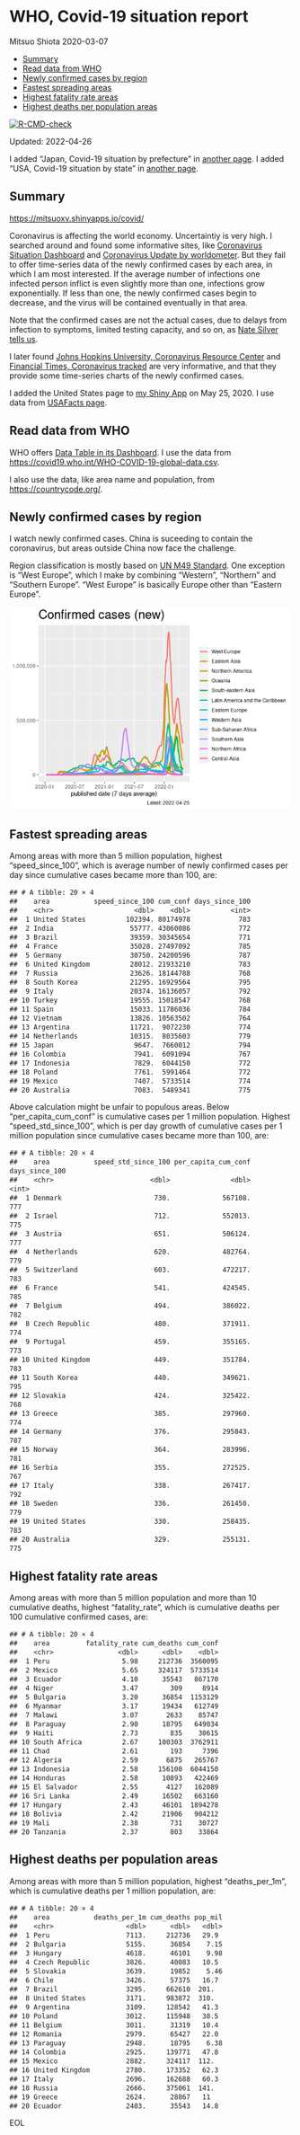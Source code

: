 WHO, Covid-19 situation report
================
Mitsuo Shiota
2020-03-07

-   [Summary](#summary)
-   [Read data from WHO](#read-data-from-who)
-   [Newly confirmed cases by region](#newly-confirmed-cases-by-region)
-   [Fastest spreading areas](#fastest-spreading-areas)
-   [Highest fatality rate areas](#highest-fatality-rate-areas)
-   [Highest deaths per population
    areas](#highest-deaths-per-population-areas)

<!-- badges: start -->

[![R-CMD-check](https://github.com/mitsuoxv/covid/workflows/R-CMD-check/badge.svg)](https://github.com/mitsuoxv/covid/actions)
<!-- badges: end -->

Updated: 2022-04-26

I added “Japan, Covid-19 situation by prefecture” in [another
page](Japan.md). I added “USA, Covid-19 situation by state” in [another
page](USA.md).

## Summary

<https://mitsuoxv.shinyapps.io/covid/>

Coronavirus is affecting the world economy. Uncertaintiy is very high. I
searched around and found some informative sites, like [Coronavirus
Situation
Dashboard](https://who.maps.arcgis.com/apps/opsdashboard/index.html#/c88e37cfc43b4ed3baf977d77e4a0667)
and [Coronavirus Update by
worldometer](https://www.worldometers.info/coronavirus/). But they fail
to offer time-series data of the newly confirmed cases by each area, in
which I am most interested. If the average number of infections one
infected person inflict is even slightly more than one, infections grow
exponentially. If less than one, the newly confirmed cases begin to
decrease, and the virus will be contained eventually in that area.

Note that the confirmed cases are not the actual cases, due to delays
from infection to symptoms, limited testing capacity, and so on, as
[Nate Silver tells
us](https://fivethirtyeight.com/features/coronavirus-case-counts-are-meaningless/).

I later found [Johns Hopkins University, Coronavirus Resource
Center](https://coronavirus.jhu.edu/) and [Financial Times, Coronavirus
tracked](https://www.ft.com/content/a26fbf7e-48f8-11ea-aeb3-955839e06441)
are very informative, and that they provide some time-series charts of
the newly confirmed cases.

I added the United States page to [my Shiny
App](https://mitsuoxv.shinyapps.io/covid/) on May 25, 2020. I use data
from [USAFacts
page](https://usafacts.org/visualizations/coronavirus-covid-19-spread-map/).

## Read data from WHO

WHO offers [Data Table in its Dashboard](https://covid19.who.int/table).
I use the data from
<https://covid19.who.int/WHO-COVID-19-global-data.csv>.

I also use the data, like area name and population, from
<https://countrycode.org/>.

## Newly confirmed cases by region

I watch newly confirmed cases. China is suceeding to contain the
coronavirus, but areas outside China now face the challenge.

Region classification is mostly based on [UN M49
Standard](https://unstats.un.org/unsd/methodology/m49/). One exception
is “West Europe”, which I make by combining “Western”, “Northern” and
“Southern Europe”. “West Europe” is basically Europe other than “Eastern
Europe”.

![](README_files/figure-gfm/chart-1.png)<!-- -->

## Fastest spreading areas

Among areas with more than 5 million population, highest
“speed_since_100”, which is average number of newly confirmed cases per
day since cumulative cases became more than 100, are:

    ## # A tibble: 20 × 4
    ##    area           speed_since_100 cum_conf days_since_100
    ##    <chr>                    <dbl>    <dbl>          <int>
    ##  1 United States          102394. 80174978            783
    ##  2 India                   55777. 43060086            772
    ##  3 Brazil                  39359. 30345654            771
    ##  4 France                  35028. 27497092            785
    ##  5 Germany                 30750. 24200596            787
    ##  6 United Kingdom          28012. 21933210            783
    ##  7 Russia                  23626. 18144788            768
    ##  8 South Korea             21295. 16929564            795
    ##  9 Italy                   20374. 16136057            792
    ## 10 Turkey                  19555. 15018547            768
    ## 11 Spain                   15033. 11786036            784
    ## 12 Vietnam                 13826. 10563502            764
    ## 13 Argentina               11721.  9072230            774
    ## 14 Netherlands             10315.  8035603            779
    ## 15 Japan                    9647.  7660012            794
    ## 16 Colombia                 7941.  6091094            767
    ## 17 Indonesia                7829.  6044150            772
    ## 18 Poland                   7761.  5991464            772
    ## 19 Mexico                   7407.  5733514            774
    ## 20 Australia                7083.  5489341            775

Above calculation might be unfair to populous areas. Below
“per_capita_cum_conf” is cumulative cases per 1 million population.
Highest “speed_std_since_100”, which is per day growth of cumulative
cases per 1 million population since cumulative cases became more than
100, are:

    ## # A tibble: 20 × 4
    ##    area           speed_std_since_100 per_capita_cum_conf days_since_100
    ##    <chr>                        <dbl>               <dbl>          <int>
    ##  1 Denmark                       730.             567108.            777
    ##  2 Israel                        712.             552013.            775
    ##  3 Austria                       651.             506124.            777
    ##  4 Netherlands                   620.             482764.            779
    ##  5 Switzerland                   603.             472217.            783
    ##  6 France                        541.             424545.            785
    ##  7 Belgium                       494.             386022.            782
    ##  8 Czech Republic                480.             371911.            774
    ##  9 Portugal                      459.             355165.            773
    ## 10 United Kingdom                449.             351784.            783
    ## 11 South Korea                   440.             349621.            795
    ## 12 Slovakia                      424.             325422.            768
    ## 13 Greece                        385.             297960.            774
    ## 14 Germany                       376.             295843.            787
    ## 15 Norway                        364.             283996.            781
    ## 16 Serbia                        355.             272525.            767
    ## 17 Italy                         338.             267417.            792
    ## 18 Sweden                        336.             261450.            779
    ## 19 United States                 330.             258435.            783
    ## 20 Australia                     329.             255131.            775

## Highest fatality rate areas

Among areas with more than 5 million population and more than 10
cumulative deaths, highest “fatality_rate”, which is cumulative deaths
per 100 cumulative confirmed cases, are:

    ## # A tibble: 20 × 4
    ##    area         fatality_rate cum_deaths cum_conf
    ##    <chr>                <dbl>      <dbl>    <dbl>
    ##  1 Peru                  5.98     212736  3560095
    ##  2 Mexico                5.65     324117  5733514
    ##  3 Ecuador               4.10      35543   867170
    ##  4 Niger                 3.47        309     8914
    ##  5 Bulgaria              3.20      36854  1153129
    ##  6 Myanmar               3.17      19434   612749
    ##  7 Malawi                3.07       2633    85747
    ##  8 Paraguay              2.90      18795   649034
    ##  9 Haiti                 2.73        835    30615
    ## 10 South Africa          2.67     100303  3762911
    ## 11 Chad                  2.61        193     7396
    ## 12 Algeria               2.59       6875   265767
    ## 13 Indonesia             2.58     156100  6044150
    ## 14 Honduras              2.58      10893   422469
    ## 15 El Salvador           2.55       4127   162089
    ## 16 Sri Lanka             2.49      16502   663160
    ## 17 Hungary               2.43      46101  1894278
    ## 18 Bolivia               2.42      21906   904212
    ## 19 Mali                  2.38        731    30727
    ## 20 Tanzania              2.37        803    33864

## Highest deaths per population areas

Among areas with more than 5 million population, highest
“deaths_per_1m”, which is cumulative deaths per 1 million population,
are:

    ## # A tibble: 20 × 4
    ##    area           deaths_per_1m cum_deaths pop_mil
    ##    <chr>                  <dbl>      <dbl>   <dbl>
    ##  1 Peru                   7113.     212736   29.9 
    ##  2 Bulgaria               5155.      36854    7.15
    ##  3 Hungary                4618.      46101    9.98
    ##  4 Czech Republic         3826.      40083   10.5 
    ##  5 Slovakia               3639.      19852    5.46
    ##  6 Chile                  3426.      57375   16.7 
    ##  7 Brazil                 3295.     662610  201.  
    ##  8 United States          3171.     983872  310.  
    ##  9 Argentina              3109.     128542   41.3 
    ## 10 Poland                 3012.     115948   38.5 
    ## 11 Belgium                3011.      31319   10.4 
    ## 12 Romania                2979.      65427   22.0 
    ## 13 Paraguay               2948.      18795    6.38
    ## 14 Colombia               2925.     139771   47.8 
    ## 15 Mexico                 2882.     324117  112.  
    ## 16 United Kingdom         2780.     173352   62.3 
    ## 17 Italy                  2696.     162688   60.3 
    ## 18 Russia                 2666.     375061  141.  
    ## 19 Greece                 2624.      28867   11   
    ## 20 Ecuador                2403.      35543   14.8

EOL
